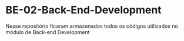 # BE-02-Back-End-Development
Nesse repositório ficaram armazenados todos os códigos utilizados no módulo de Back-end Development
